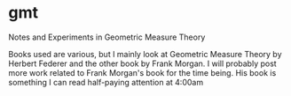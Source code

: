 # gmt
 Notes and Experiments in Geometric Measure Theory 

Books used are various, but I mainly look at Geometric Measure Theory by Herbert Federer and the other book by Frank Morgan. I will probably post more work related to Frank Morgan's book for the time being. His book is something I can read half-paying attention at 4:00am 
